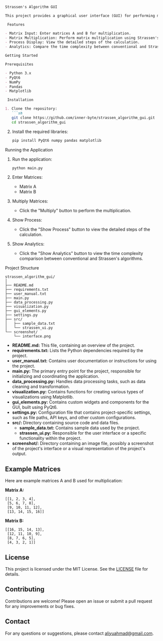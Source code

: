 ```markdown
Strassen's Algorithm GUI

This project provides a graphical user interface (GUI) for performing matrix multiplication using Strassen's Algorithm. It is built using PyQt6 and includes features such as input validation, error handling, process display, and analytics.

 Features

- Matrix Input: Enter matrices A and B for multiplication.
- Matrix Multiplication: Perform matrix multiplication using Strassen's Algorithm.
- Process Display: View the detailed steps of the calculation.
- Analytics: Compare the time complexity between conventional and Strassen's algorithms.

Getting Started

Prerequisites

- Python 3.x
- PyQt6
- NumPy
- Pandas
- Matplotlib

 Installation

1. Clone the repository:
   ```sh
   git clone https://github.com/inner-byte/strassen_algorithm_gui.git
   cd strassen_algorithm_gui
   ```

2. Install the required libraries:
   ```sh
   pip install PyQt6 numpy pandas matplotlib
   ```

 Running the Application

1. Run the application:
   ```sh
   python main.py
   ```

2. Enter Matrices:
   - Matrix A
   - Matrix B

3. Multiply Matrices:
   - Click the "Multiply" button to perform the multiplication.

4. Show Process:
   - Click the "Show Process" button to view the detailed steps of the calculation.

5. Show Analytics:
   - Click the "Show Analytics" button to view the time complexity comparison between conventional and Strassen's algorithms.

 Project Structure

```
strassen_algorithm_gui/
│
├── README.md
├── requirements.txt
├── user_manual.txt
├── main.py
├── data_processing.py
├── visualization.py
├── gui_elements.py
├── settings.py
├── src/
│   ├── sample_data.txt
│   └── strassen_ui.py
└── screenshot/
    └── interface.png
```

- **README.md:** This file, containing an overview of the project.
- **requirements.txt:** Lists the Python dependencies required by the project.
- **user_manual.txt:** Contains user documentation or instructions for using the project.
- **main.py:** The primary entry point for the project, responsible for initializing and coordinating the application.
- **data_processing.py:** Handles data processing tasks, such as data cleaning and transformation.
- **visualization.py:** Contains functions for creating various types of visualizations using Matplotlib.
- **gui_elements.py:** Contains custom widgets and components for the GUI, built using PyQt6.
- **settings.py:** Configuration file that contains project-specific settings, such as file paths, API keys, and other custom configurations.
- **src/:** Directory containing source code and data files.
  - **sample_data.txt:** Contains sample data used by the project.
  - **strassen_ui.py:** Responsible for the user interface or a specific functionality within the project.
- **screenshot/:** Directory containing an image file, possibly a screenshot of the project's interface or a visual representation of the project's output.

## Example Matrices

Here are example matrices A and B used for multiplication:

**Matrix A:**
```
[[1, 2, 3, 4],
 [5, 6, 7, 8],
 [9, 10, 11, 12],
 [13, 14, 15, 16]]
```

**Matrix B:**
```
[[16, 15, 14, 13],
 [12, 11, 10, 9],
 [8, 7, 6, 5],
 [4, 3, 2, 1]]
```

## License

This project is licensed under the MIT License. See the [LICENSE](LICENSE) file for details.

## Contributing

Contributions are welcome! Please open an issue or submit a pull request for any improvements or bug fixes.

## Contact

For any questions or suggestions, please contact [aliyuahmad@gmail.com](mailto:aliyuahmad@gmail.com).
```
